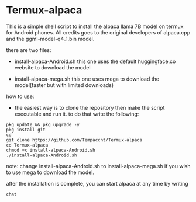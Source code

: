 # Termux-alpaca
This is a simple shell script to install the alpaca llama 7B model on termux for Android phones. 
All credits goes to the original developers of alpaca.cpp and the ggml-model-q4_1.bin model. 

there are two files:
* install-alpaca-Android.sh this one uses the default huggingface.co website to download the model

* install-alpaca-mega.sh this one uses mega to download the model(faster but with limited downloads)

how to use:
* the easiest way is to clone the repository then make the script executable and run it. to do that write the following:

```
pkg update && pkg upgrade -y
pkg install git
cd
git clone https://github.com/Tempaccnt/Termux-alpaca
cd Termux-alpaca
chmod +x install-alpaca-Android.sh
./install-alpaca-Android.sh

```
note: change install-alpaca-Android.sh to install-alpaca-mega.sh if you wish to use mega to download the model.

after the installation is complete, you can start alpaca at any time by writing
```
chat

```
